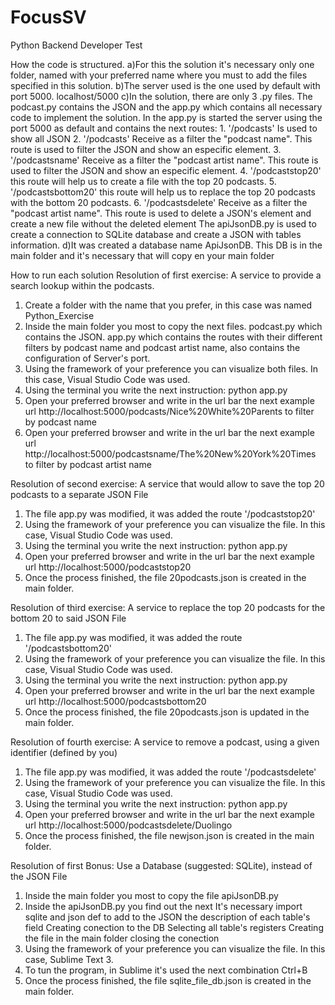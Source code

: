 # FocusSV
Python Backend Developer Test

How the code is structured.
	a)For this the solution it's necessary only one folder, named with your preferred name where you must to add the files specified in this solution.
	b)The server used is the one used by default with port 5000. localhost/5000
	c)In the solution, there are only 3 .py files. 
		The podcast.py contains the JSON and the app.py which contains all necessary code to implement the solution.
		In the app.py is started the server using the port 5000 as default and contains the next routes:
			1. '/podcasts' Is used to show all JSON 
			2. '/podcasts' Receive as a filter the "podcast name". This route is used to filter the JSON and show an especific element. 
			3. '/podcastsname' Receive as a filter the "podcast artist name". This route is used to filter the JSON and show an especific element. 
			4. '/podcaststop20' this route will help us to create a file with the top 20 podcasts.
			5. '/podcastsbottom20' this route will help us to replace the top 20 podcasts with the bottom 20 podcasts.
			6. '/podcastsdelete' Receive as a filter the "podcast artist name". This route is used to delete a JSON's element and create a new file without the deleted element
		The apiJsonDB.py is used to create a connection to SQLite database and create a JSON with tables information. 
	d)It was created a database name ApiJsonDB. This DB is in the main folder and it's necessary that will copy en your main folder


How to run each solution
Resolution of first exercise: A service to provide a search lookup within the podcasts.
  1. Create a folder with the name that you prefer, in this case was named Python_Exercise
  2. Inside the main folder you most to copy the next files. 
      podcast.py which contains the JSON.
      app.py which contains the routes with their different filters by podcast name and podcast artist name, also contains the configuration of Server's port.
  3. Using the framework of your preference you can visualize both files. In this case, Visual Studio Code was used.
  4. Using the terminal you write the next instruction: python app.py
  5. Open your preferred browser and write in the url bar the next example url http://localhost:5000/podcasts/Nice%20White%20Parents to filter by podcast name
  5. Open your preferred browser and write in the url bar the next example url http://localhost:5000/podcastsname/The%20New%20York%20Times to filter by podcast artist name

Resolution of second exercise: A service that would allow to save the top 20 podcasts to a separate JSON File
  1. The file app.py was modified, it was added the route '/podcaststop20'
  2. Using the framework of your preference you can visualize the file. In this case, Visual Studio Code was used.
  3. Using the terminal you write the next instruction: python app.py
  4. Open your preferred browser and write in the url bar the next example url http://localhost:5000/podcaststop20 
  5. Once the process finished, the file 20podcasts.json is created in the main folder.
  
Resolution of third exercise: A service to replace the top 20 podcasts for the bottom 20 to said JSON File
  1. The file app.py was modified, it was added the route '/podcastsbottom20'
  2. Using the framework of your preference you can visualize the file. In this case, Visual Studio Code was used.
  3. Using the terminal you write the next instruction: python app.py
  4. Open your preferred browser and write in the url bar the next example url http://localhost:5000/podcastsbottom20
  5. Once the process finished, the file 20podcasts.json is updated in the main folder.
  
Resolution of fourth exercise: A service to remove a podcast, using a given identifier (defined by you)
  1. The file app.py was modified, it was added the route '/podcastsdelete'
  2. Using the framework of your preference you can visualize the file. In this case, Visual Studio Code was used.
  3. Using the terminal you write the next instruction: python app.py
  4. Open your preferred browser and write in the url bar the next example url http://localhost:5000/podcastsdelete/Duolingo
  5. Once the process finished, the file newjson.json is created in the main folder.
  
Resolution of first Bonus: Use a Database (suggested: SQLite), instead of the JSON File
  1. Inside the main folder you most to copy the file apiJsonDB.py
  2. Inside the apiJsonDB.py you find out the next
		It's necessary import sqlite and json
		def to add to the JSON the description of each table's field
		Creating conection to the DB
		Selecting all table's registers
		Creating the file in the main folder
		closing the conection
  3. Using the framework of your preference you can visualize the file. In this case, Sublime Text 3.
  4. To tun the program, in Sublime it's used the next combination Ctrl+B
  5. Once the process finished, the file sqlite_file_db.json is created in the main folder.
